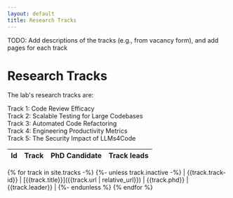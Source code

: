 ```yaml
---
layout: default
title: Research Tracks
---
```


TODO: Add descriptions of the tracks (e.g., from vacancy form), and add pages for each track

# Research Tracks

The lab's research tracks are:

Track 1: Code Review Efficacy  
Track 2: Scalable Testing for Large Codebases  
Track 3: Automated Code Refactoring  
Track 4: Engineering Productivity Metrics  
Track 5: The Security Impact of LLMs4Code  


| Id | Track  | PhD Candidate | Track leads |
|-|--------|---------------|----| 
{% for track in site.tracks -%}
{%- unless track.inactive -%}
| {{track.track-id}} | [{{track.title}}]({{track.url | relative_url}}) | {{track.phd}} | {{track.leader}} |
{%- endunless %}
{% endfor %}

<br/>
